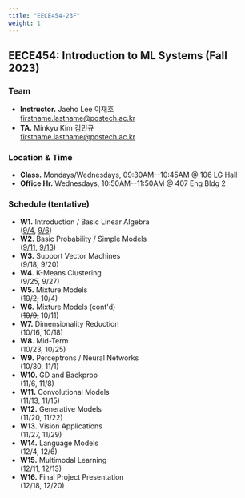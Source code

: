 ```yaml
---
title: "EECE454-23F"
weight: 1
---
```


## **EECE454: Introduction to ML Systems (Fall 2023)**

### **Team**
- **Instructor.** Jaeho Lee 이재호  
[firstname.lastname@postech.ac.kr](mailto:jaeho.lee@postech.ac.kr)
- **TA.** Minkyu Kim 김민규  
[firstname.lastname@postech.ac.kr](mailto:minkyu.kim@postech.ac.kr)

### **Location & Time**
- **Class.** Mondays/Wednesdays, 09:30AM--10:45AM @ 106 LG Hall
- **Office Hr.** Wednesdays, 10:50AM--11:50AM @ 407 Eng Bldg 2


### **Schedule (tentative)**
- **W1.** Introduction / Basic Linear Algebra  
([9/4](1_intro.pdf), [9/6](2_linalg.pdf))
- **W2.** Basic Probability / Simple Models  
([9/11](3_mathcontd.pdf), [9/13](4_suplearn.pdf)) 
- **W3.** Support Vector Machines  
(9/18, 9/20)
- **W4.** K-Means Clustering  
(9/25, 9/27)
- **W5.** Mixture Models  
(~~10/2,~~ 10/4)
- **W6.** Mixture Models (cont'd)  
(~~10/9,~~ 10/11)
- **W7.** Dimensionality Reduction  
(10/16, 10/18)
- **W8.** Mid-Term  
(10/23, 10/25)
- **W9.** Perceptrons / Neural Networks  
(10/30, 11/1)
- **W10.** GD and Backprop   
(11/6, 11/8)
- **W11.** Convolutional Models  
(11/13, 11/15)
- **W12.** Generative Models  
(11/20, 11/22)
- **W13.** Vision Applications  
(11/27, 11/29)
- **W14.** Language Models  
(12/4, 12/6)
- **W15.** Multimodal Learning  
(12/11, 12/13)
- **W16.** Final Project Presentation  
(12/18, 12/20)